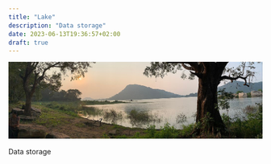```yaml
---
title: "Lake"
description: "Data storage"
date: 2023-06-13T19:36:57+02:00
draft: true
---
```


![Lake](lake.jpg)

Data storage
